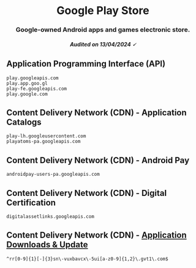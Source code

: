 <h1 align="center">Google Play Store</h1>
<h3 align="center">Google-owned Android apps and games electronic store.</h3>
<h5 align="center">Audited on 13/04/2024 🗸</h5>

## Application Programming Interface (API)

```
play.googleapis.com
play.app.goo.gl
play-fe.googleapis.com
play.google.com
```

## Content Delivery Network (CDN) - Application Catalogs

```
play-lh.googleusercontent.com
playatoms-pa.googleapis.com
```

## Content Delivery Network (CDN) - Android Pay

```
androidpay-users-pa.googleapis.com
```

## Content Delivery Network (CDN) - Digital Certification

```
digitalassetlinks.googleapis.com
```

## Content Delivery Network (CDN) - [Application Downloads & Update](https://www.privacy.com.sg/google-chrome/what-are-these-suspicious-google-gvt1-com-urls/)

```
^rr[0-9]{1}[-]{3}sn\-vuxbavcx\-5ui[a-z0-9]{1,2}\.gvt1\.com$
```
